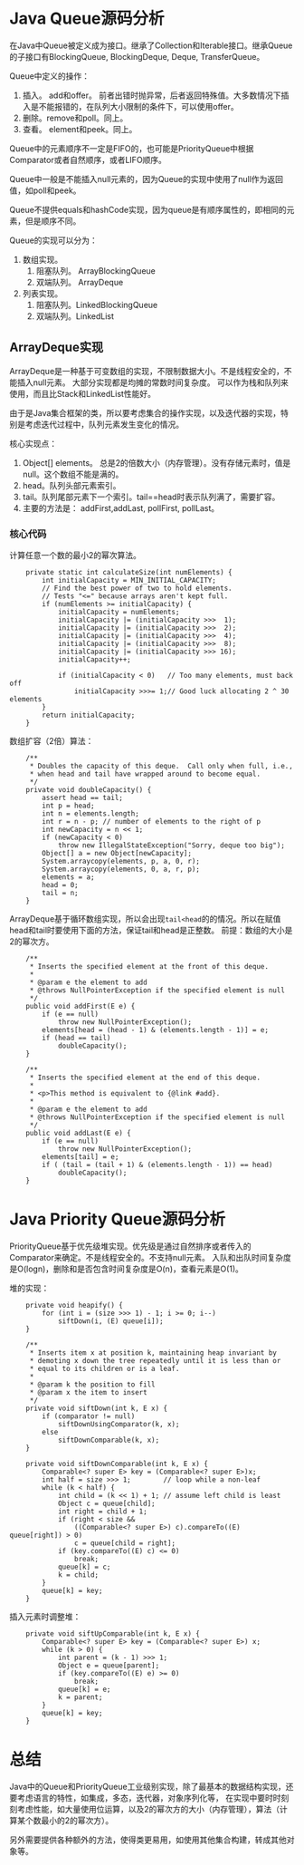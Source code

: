 # Java Queue源码分析

在Java中Queue被定义成为接口。继承了Collection和Iterable接口。继承Queue的子接口有BlockingQueue, BlockingDeque, Deque, TransferQueue。

Queue中定义的操作：
1. 插入。 add和offer。 前者出错时抛异常，后者返回特殊值。大多数情况下插入是不能报错的，在队列大小限制的条件下，可以使用offer。
2. 删除。remove和poll。同上。
3. 查看。 element和peek。同上。

Queue中的元素顺序不一定是FIFO的，也可能是PriorityQueue中根据Comparator或者自然顺序，或者LIFO顺序。

Queue中一般是不能插入null元素的，因为Queue的实现中使用了null作为返回值，如poll和peek。

Queue不提供equals和hashCode实现，因为queue是有顺序属性的，即相同的元素，但是顺序不同。

Queue的实现可以分为：
1. 数组实现。
   1. 阻塞队列。 ArrayBlockingQueue
   2. 双端队列。 ArrayDeque
2. 列表实现。
   1. 阻塞队列。LinkedBlockingQueue
   2. 双端队列。LinkedList

## ArrayDeque实现

ArrayDeque是一种基于可变数组的实现，不限制数据大小。不是线程安全的，不能插入null元素。 大部分实现都是均摊的常数时间复杂度。
可以作为栈和队列来使用，而且比Stack和LinkedList性能好。

由于是Java集合框架的类，所以要考虑集合的操作实现，以及迭代器的实现，特别是考虑迭代过程中，队列元素发生变化的情况。

核心实现点：
1. Object[] elements。 总是2的倍数大小（内存管理）。没有存储元素时，值是null。这个数组不能是满的。
2. head。队列头部元素索引。
3. tail。队列尾部元素下一个索引。tail==head时表示队列满了，需要扩容。
4. 主要的方法是： addFirst,addLast, pollFirst, pollLast。


### 核心代码

计算任意一个数的最小2的幂次算法。

```
    private static int calculateSize(int numElements) {
        int initialCapacity = MIN_INITIAL_CAPACITY;
        // Find the best power of two to hold elements.
        // Tests "<=" because arrays aren't kept full.
        if (numElements >= initialCapacity) {
            initialCapacity = numElements;
            initialCapacity |= (initialCapacity >>>  1);
            initialCapacity |= (initialCapacity >>>  2);
            initialCapacity |= (initialCapacity >>>  4);
            initialCapacity |= (initialCapacity >>>  8);
            initialCapacity |= (initialCapacity >>> 16);
            initialCapacity++;

            if (initialCapacity < 0)   // Too many elements, must back off
                initialCapacity >>>= 1;// Good luck allocating 2 ^ 30 elements
        }
        return initialCapacity;
    }
```

数组扩容（2倍）算法：
```
    /**
     * Doubles the capacity of this deque.  Call only when full, i.e.,
     * when head and tail have wrapped around to become equal.
     */
    private void doubleCapacity() {
        assert head == tail;
        int p = head;
        int n = elements.length;
        int r = n - p; // number of elements to the right of p
        int newCapacity = n << 1;
        if (newCapacity < 0)
            throw new IllegalStateException("Sorry, deque too big");
        Object[] a = new Object[newCapacity];
        System.arraycopy(elements, p, a, 0, r);
        System.arraycopy(elements, 0, a, r, p);
        elements = a;
        head = 0;
        tail = n;
    }
```

ArrayDeque基于循环数组实现，所以会出现`tail<head`的的情况。所以在赋值head和tail时要使用下面的方法，保证tail和head是正整数。
前提：数组的大小是2的幂次方。

```
    /**
     * Inserts the specified element at the front of this deque.
     *
     * @param e the element to add
     * @throws NullPointerException if the specified element is null
     */
    public void addFirst(E e) {
        if (e == null)
            throw new NullPointerException();
        elements[head = (head - 1) & (elements.length - 1)] = e;
        if (head == tail)
            doubleCapacity();
    }

    /**
     * Inserts the specified element at the end of this deque.
     *
     * <p>This method is equivalent to {@link #add}.
     *
     * @param e the element to add
     * @throws NullPointerException if the specified element is null
     */
    public void addLast(E e) {
        if (e == null)
            throw new NullPointerException();
        elements[tail] = e;
        if ( (tail = (tail + 1) & (elements.length - 1)) == head)
            doubleCapacity();
    }
```

# Java Priority Queue源码分析

PriorityQueue基于优先级堆实现。优先级是通过自然排序或者传入的Comparator来确定。不是线程安全的。不支持null元素。
入队和出队时间复杂度是O(logn)，删除和是否包含时间复杂度是O(n)，查看元素是O(1)。

堆的实现：

```
    private void heapify() {
        for (int i = (size >>> 1) - 1; i >= 0; i--)
            siftDown(i, (E) queue[i]);
    }

    /**
     * Inserts item x at position k, maintaining heap invariant by
     * demoting x down the tree repeatedly until it is less than or
     * equal to its children or is a leaf.
     *
     * @param k the position to fill
     * @param x the item to insert
     */
    private void siftDown(int k, E x) {
        if (comparator != null)
            siftDownUsingComparator(k, x);
        else
            siftDownComparable(k, x);
    }

    private void siftDownComparable(int k, E x) {
        Comparable<? super E> key = (Comparable<? super E>)x;
        int half = size >>> 1;        // loop while a non-leaf
        while (k < half) {
            int child = (k << 1) + 1; // assume left child is least
            Object c = queue[child];
            int right = child + 1;
            if (right < size &&
                ((Comparable<? super E>) c).compareTo((E) queue[right]) > 0)
                c = queue[child = right];
            if (key.compareTo((E) c) <= 0)
                break;
            queue[k] = c;
            k = child;
        }
        queue[k] = key;
    }
```


插入元素时调整堆：
```
    private void siftUpComparable(int k, E x) {
        Comparable<? super E> key = (Comparable<? super E>) x;
        while (k > 0) {
            int parent = (k - 1) >>> 1;
            Object e = queue[parent];
            if (key.compareTo((E) e) >= 0)
                break;
            queue[k] = e;
            k = parent;
        }
        queue[k] = key;
    }
```


# 总结

Java中的Queue和PriorityQueue工业级别实现，除了最基本的数据结构实现，还要考虑语言的特性，如集成，多态，迭代器，对象序列化等，
在实现中要时时刻刻考虑性能，如大量使用位运算，以及2的幂次方的大小（内存管理），算法（计算某个数最小的2的幂次方）。

另外需要提供各种额外的方法，使得类更易用，如使用其他集合构建，转成其他对象等。